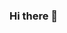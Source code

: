 ### Hi there 👋

<div>
  <img a="https://unsplash.com/es/fotos/macbook-pro-encendido-con-pantalla-de-codigos-de-programacion-f77Bh3inUpE">
</div>
